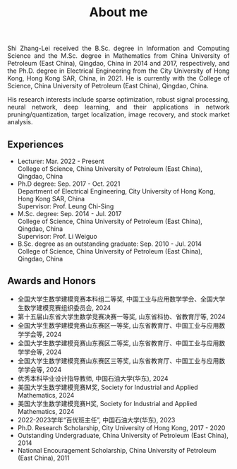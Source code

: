 ﻿---
permalink: /
title: "About me"
excerpt: "About me"
author_profile: true
redirect_from: 
  - /about/
  - /about.html
---


<head>
   <style>
      .indent {
        text-align: justify;
        hyphens: auto;
        text-indent: 2em; 
      }
      .no-indent {
        text-align: justify;
        hyphens: auto;
        text-indent: 0; 
      }
   </style>
</head>
  
<body>
<p class="no-indent">
Shi Zhang-Lei received the B.Sc. degree in Information and Computing Science and the M.Sc. degree in Mathematics from China University of Petroleum (East China), Qingdao, China in 2014 and 2017, respectively, and the Ph.D. degree in Electrical Engineering from the City University of Hong Kong, Hong Kong SAR, China, in 2021. He is currently with the College of Science, China University of Petroleum (East China), Qingdao, China.
</p>

<p class="no-indent">
His research interests include sparse optimization, robust signal processing, neural network, deep learning, and their applications in network pruning/quantization, target localization, image recovery, and stock market analysis.
</p>
</body>

Experiences
----------
* Lecturer: Mar. 2022 - Present  
  College of Science, China University of Petroleum (East China), Qingdao, China
* Ph.D degree: Sep. 2017 - Oct. 2021    
  Department of Electrical Engineering, City University of Hong Kong, Hong Kong SAR, China    
  Supervisor: Prof. Leung Chi-Sing  
* M.Sc. degree: Sep. 2014 - Jul. 2017   
  College of Science, China University of Petroleum (East China), Qingdao, China   
  Supervisor: Prof. Li Weiguo  
* B.Sc. degree as an outstanding graduate: Sep. 2010 - Jul. 2014     
  College of Science, China University of Petroleum (East China), Qingdao, China

Awards and Honors
----------
* 全国大学生数学建模竞赛本科组二等奖, 中国工业与应用数学学会、全国大学生数学建模竞赛组织委员会, 2024
* 第十五届山东省大学生数学竞赛决赛一等奖, 山东省科协、省教育厅等, 2024
* 全国大学生数学建模竞赛山东赛区一等奖, 山东省教育厅、中国工业与应用数学学会等, 2024
* 全国大学生数学建模竞赛山东赛区二等奖, 山东省教育厅、中国工业与应用数学学会等, 2024
* 全国大学生数学建模竞赛山东赛区三等奖, 山东省教育厅、中国工业与应用数学学会等, 2024
* 优秀本科毕业设计指导教师, 中国石油大学(华东), 2024
* 美国大学生数学建模竞赛M奖, Society for Industrial and Applied Mathematics, 2024
* 美国大学生数学建模竞赛H奖, Society for Industrial and Applied Mathematics, 2024
* 2022-2023学年“百优班主任”, 中国石油大学(华东), 2023
* Ph.D. Research Scholarship, City University of Hong Kong, 2017 - 2020
* Outstanding Undergraduate, China University of Petroleum (East China), 2014
* National Encouragement Scholarship, China University of Petroleum (East China), 2011


<script>
var clustrmapsOptions = {
    width: '170px',
    height: '170px'
};
</script>







